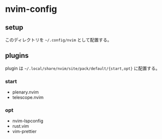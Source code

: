 # nvim-config

## setup

このディレクトリを `~/.config/nvim` として配置する。

## plugins

plugin は `~/.local/share/nvim/site/pack/default/{start,opt}` に配置する。

### start

- plenary.nvim
- telescope.nvim

### opt

- nvim-lspconfig
- rust.vim
- vim-prettier
